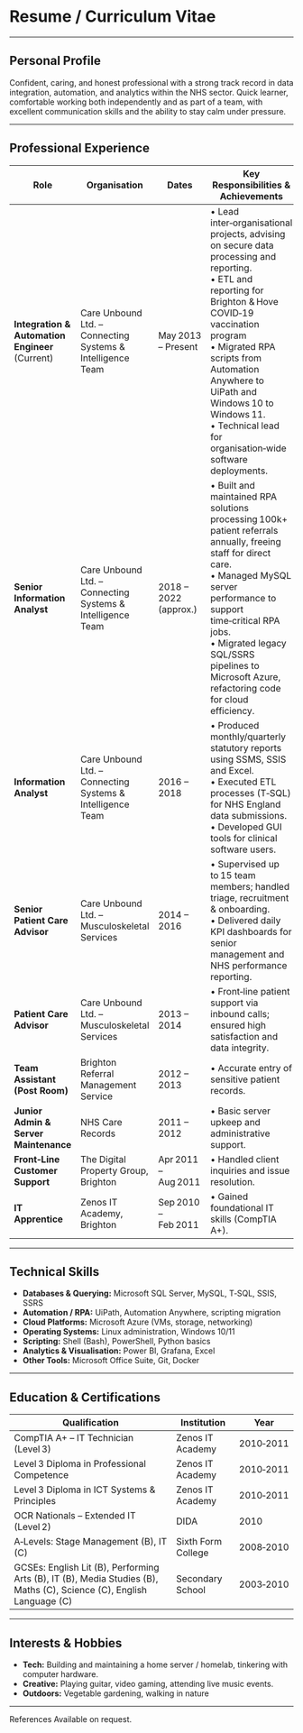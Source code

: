 # **Resume / Curriculum Vitae**

---

## Personal Profile  
Confident, caring, and honest professional with a strong track record in data integration, automation, and analytics within the NHS sector. Quick learner, comfortable working both independently and as part of a team, with excellent communication skills and the ability to stay calm under pressure.

---

## Professional Experience  

| **Role**                                        | **Organisation**                                           | **Dates**             | **Key Responsibilities & Achievements**                                                                                                                                                                                                                                                                                    |
| ----------------------------------------------- | ---------------------------------------------------------- | --------------------- | -------------------------------------------------------------------------------------------------------------------------------------------------------------------------------------------------------------------------------------------------------------------------------------------------------------------------- |
| **Integration & Automation Engineer** (Current) | Care Unbound Ltd. – Connecting Systems & Intelligence Team | May 2013 – Present    | • Lead inter‑organisational projects, advising on secure data processing and reporting.<br>• ETL and reporting for Brighton & Hove COVID‑19 vaccination program<br>• Migrated RPA scripts from Automation Anywhere to UiPath and Windows 10 to Windows 11.<br>• Technical lead for organisation‑wide software deployments. |
| **Senior Information Analyst**                  | Care Unbound Ltd. – Connecting Systems & Intelligence Team | 2018 – 2022 (approx.) | • Built and maintained RPA solutions processing 100k+ patient referrals annually, freeing staff for direct care.<br>• Managed MySQL server performance to support time‑critical RPA jobs.<br>• Migrated legacy SQL/SSRS pipelines to Microsoft Azure, refactoring code for cloud efficiency.                               |
| **Information Analyst**                         | Care Unbound Ltd. – Connecting Systems & Intelligence Team | 2016 – 2018           | • Produced monthly/quarterly statutory reports using SSMS, SSIS and Excel.<br>• Executed ETL processes (T‑SQL) for NHS England data submissions.<br>• Developed GUI tools for clinical software users.                                                                                                                     |
| **Senior Patient Care Advisor**                 | Care Unbound Ltd. – Musculoskeletal Services               | 2014 – 2016           | • Supervised up to 15 team members; handled triage, recruitment & onboarding.<br>• Delivered daily KPI dashboards for senior management and NHS performance reporting.                                                                                                                                                     |
| **Patient Care Advisor**                        | Care Unbound Ltd. – Musculoskeletal Services               | 2013 – 2014           | • Front‑line patient support via inbound calls; ensured high satisfaction and data integrity.                                                                                                                                                                                                                              |
| **Team Assistant (Post Room)**                  | Brighton Referral Management Service                       | 2012 – 2013           | • Accurate entry of sensitive patient records.                                                                                                                                                                                                                                                                             |
| **Junior Admin & Server Maintenance**           | NHS Care Records                                           | 2011 – 2012           | • Basic server upkeep and administrative support.                                                                                                                                                                                                                                                                          |
| **Front‑Line Customer Support**                 | The Digital Property Group, Brighton                       | Apr 2011 – Aug 2011   | • Handled client inquiries and issue resolution.                                                                                                                                                                                                                                                                           |
| **IT Apprentice**                               | Zenos IT Academy, Brighton                                 | Sep 2010 – Feb 2011   | • Gained foundational IT skills (CompTIA A+).                                                                                                                                                                                                                                                                              |

---

## Technical Skills  

- **Databases & Querying:** Microsoft SQL Server, MySQL, T‑SQL, SSIS, SSRS  
- **Automation / RPA:** UiPath, Automation Anywhere, scripting migration  
- **Cloud Platforms:** Microsoft Azure (VMs, storage, networking)  
- **Operating Systems:** Linux administration, Windows 10/11  
- **Scripting:** Shell (Bash), PowerShell, Python basics
- **Analytics & Visualisation:** Power BI, Grafana, Excel 
- **Other Tools:** Microsoft Office Suite, Git, Docker 

---

##  Education & Certifications  

| **Qualification**                                                                                                    | **Institution**    | **Year**  |
| -------------------------------------------------------------------------------------------------------------------- | ------------------ | --------- |
| CompTIA A+ – IT Technician (Level 3)                                                                                 | Zenos IT Academy   | 2010‑2011 |
| Level 3 Diploma in Professional Competence                                                                           | Zenos IT Academy   | 2010‑2011 |
| Level 3 Diploma in ICT Systems & Principles                                                                          | Zenos IT Academy   | 2010‑2011 |
| OCR Nationals – Extended IT (Level 2)                                                                                | DIDA               | 2010      |
| A‑Levels: Stage Management (B), IT (C)                                                                               | Sixth Form College | 2008‑2010 |
| GCSEs: English Lit (B), Performing Arts (B), IT (B), Media Studies (B), Maths (C), Science (C), English Language (C) | Secondary School   | 2003‑2010 |


---
## Interests & Hobbies  

- **Tech:** Building and maintaining a home server / homelab, tinkering with computer hardware.  
- **Creative:** Playing guitar, video gaming, attending live music events.  
- **Outdoors:** Vegetable gardening, walking in nature

---

References Available on request.
